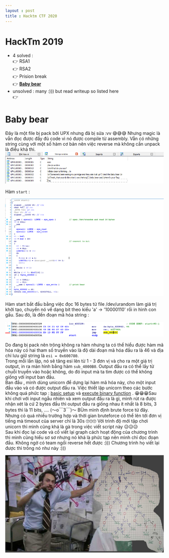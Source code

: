 ```yaml
---
layout : post
title : Hacktm CTF 2020    
---   
```



# HackTm 2019    
  - 4 solved :     
     👉 RSA1    
     👉 RSA2    
     👉 Prision break    
     👉 [**Baby bear**](#wu1)     
  - unsolved : many :))) but read writeup so listed here   
     👉 

<a name="wu1"></a>     

# Baby bear     
Đây là một file bị pack bởi UPX nhưng đã bị sửa :vv   😅😅😅 Nhưng magic là vẫn đọc được đầy đủ code vì nó được compile từ assembly. Vẫn có những string cùng với một số hàm cơ bản nên việc reverse mà không cần unpack là điểu khả thi.    
![](/ctf/2020/hacktm/baby_bear/hinh1.PNG)    

Hàm ```start``` :    

![](/ctf/2020/hacktm/baby_bear/hinh2.PNG)    

Hàm start bắt đầu bằng việc đọc 16 bytes từ file /dev/urandom làm giá trị khởi tạo, chuyển nó về dạng bit theo kiểu 'a' -> '10000110' rồi in hình con gấu.   Sau đó, là đến đoạn mã hóa string :    

![](/ctf/2020/hacktm/baby_bear/hinh3.PNG)    

Do đang bị pack nên trông không ra hàm nhưng ta có thể hiểu được hàm mã hóa này có hai tham số truyền vào là độ dài đoạn mã hóa đầu ra là 46 và địa chỉ lưu giữ string là ```esi = 0x600780```.   
Trong mỗi lần lặp, nó sẽ tăng esi lên từ 1 - 3 đơn vị và cho ra một giá trị output, in ra màn hình bằng hàm ```sub_4000B0```. Output đầu ra có thể lấy từ chuỗi truyền vào hoặc không, do đó input mà ta tìm được có thể không giống với input ban đầu.    
Ban đầu , mình dùng unicorn để dựng lại hàm mã hóa này, cho một input đầu vào và có được output đầu ra. Việc thiết lập unicorn theo các bước không quá phức tạp : [basic setup](https://www.notion.so/Basic-Setup-179a2615e2a7472d8083423f05126bf8) và [execute binary function](https://www.notion.so/Execute-Binary-Function-08884ed07d9b44519c44963fb641b35e) . 😁😁😁Sau khi chơi với input ngẫu nhiên và xem output đầu ra là gì, mình rút ra được nhận xét là cứ 2 bytes đầu thì output đầu ra giống nhau ít nhất là 8 bits, 3 bytes thì là 11 bits, .... (～o￣3￣)～ BÙm mình định brute force từ đây. Nhưng có quá nhiều trường hợp và thời gian bruteforce có thể lên tới đơn vị tiếng mà timeout của server chỉ là 30s 🙄🙄🙄 Với trình độ mới tập chơi unicorn thì mình cũng khá là gà trong việc viết script này 😥😥😥    
Sau khi đọc lại code và cố viết lại graph cách hoạt động của chương trình thì mình cũng hiểu sơ sơ nhưng nó khá là phức tạp nên mình chỉ đọc đoạn đầu. Không ngờ có team ngồi reverse hết được :))) Chương trình họ viết lại được thì trông nó như này :)))     

![](/ctf/2020/hacktm/baby_bear/hinh4.PNG)    


